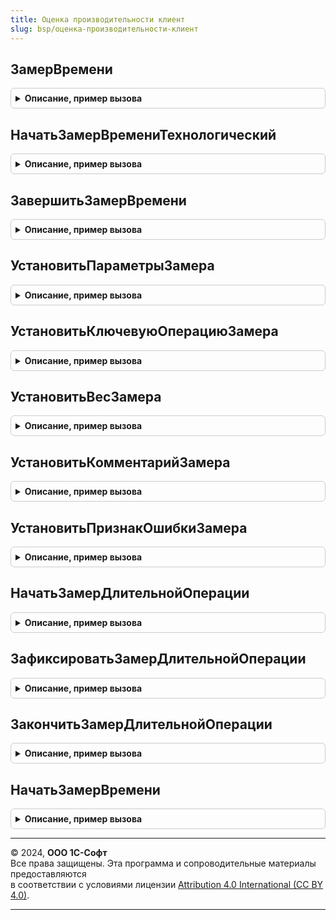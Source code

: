 ```yaml
---
title: Оценка производительности клиент
slug: bsp/оценка-производительности-клиент
---
```



## ЗамерВремени
<details style="margin: 1em 0; padding: 0.5em; border: 1px solid #ccc; border-radius: 6px;">

<summary style="font-weight: bold; cursor: pointer;">Описание, пример вызова</summary>

```bsl

// Начинает замер времени ключевой операции.
// Результат замера будет записан в регистр сведений ЗамерыВремени.
// Поскольку клиентские замеры хранятся в клиентском буфере и записываются с периодичностью,
// указанной в константе ОценкаПроизводительностиПериодЗаписи (по умолчанию, каждую минуту),
// в случае завершения сеанса часть замеров может быть потеряна.
//
// Параметры:
//  КлючеваяОперация - Строка - 	имя ключевой операции. Если Неопределено, то ключевую операцию
//									необходимо указать явно вызовом процедуры
//									УстановитьКлючевуюОперациюЗамера.
//  ФиксироватьСОшибкой - Булево -	признак автоматической фиксации ошибки.
//									Истина - при автоматическом завершении замера, он будет записан
//									с признаком "Выполнен с ошибкой". В том месте кода, где ошибка явно
//									не может возникнуть, необходимо либо явно завершить замер методом
//									ЗавершитьЗамерВремени, либо снять признак ошибки с помощью метода
//									УстановитьПризнакОшибкиЗамера.
//									Ложь - замер будет считаться корректным при автоматическом завершении.
//  АвтоЗавершение - Булево	 - 		признак автоматического завершения замера.
//									Истина - завершение замера будет выполнено автоматически
//									через глобальный обработчик ожидания.
//									Ложь - завершить замер необходимо явно вызовом процедуры
//									ЗавершитьЗамерВремени.
//
// Возвращаемое значение:
//  УникальныйИдентификатор - уникальный идентификатор замера, который позволяет идентифицировать замер.
//
Функция ЗамерВремени(КлючеваяОперация = Неопределено, ФиксироватьСОшибкой = Ложь, АвтоЗавершение = Истина) Экспорт
```

Пример вызова
```bsl
Результат = ОценкаПроизводительностиКлиент.ЗамерВремени(КлючеваяОперация, ФиксироватьСОшибкой, АвтоЗавершение);
```
</details>

## НачатьЗамерВремениТехнологический
<details style="margin: 1em 0; padding: 0.5em; border: 1px solid #ccc; border-radius: 6px;">

<summary style="font-weight: bold; cursor: pointer;">Описание, пример вызова</summary>

```bsl

// Начинает технологический замер времени ключевой операции.
// Результат замера будет записан в РегистрСведений.ЗамерыВремени.
//
// Параметры:
//  АвтоЗавершение - Булево	 - 	признак автоматического завершения замера.
//								Истина - завершение замера будет выполнено автоматически
//								через глобальный обработчик ожидания.
//								Ложь - завершить замер необходимо явно вызовом процедуры
//								ЗавершитьЗамерВремени.
//  КлючеваяОперация - Строка - имя ключевой операции. Если Неопределено> то ключевую операцию
//								необходимо указать явно вызовом процедуры
//								УстановитьКлючевуюОперациюЗамера.
//
// Возвращаемое значение:
//  УникальныйИдентификатор - уникальный идентификатор замера, который позволяет идентифицировать замер.
//
Функция НачатьЗамерВремениТехнологический(АвтоЗавершение = Истина, КлючеваяОперация = Неопределено) Экспорт
```

Пример вызова
```bsl
Результат = ОценкаПроизводительностиКлиент.НачатьЗамерВремениТехнологический(АвтоЗавершение, КлючеваяОперация);
```
</details>

## ЗавершитьЗамерВремени
<details style="margin: 1em 0; padding: 0.5em; border: 1px solid #ccc; border-radius: 6px;">

<summary style="font-weight: bold; cursor: pointer;">Описание, пример вызова</summary>

```bsl

// Завершает замер времени на клиенте.
//
// Параметры:
//  УИДЗамера - УникальныйИдентификатор - уникальный идентификатор замера.
//  ВыполненСОшибкой - Булево - признак того, что замер не был выполнен до конца,
//  							а выполнение ключевой операции завершилось с ошибкой.
//
Процедура ЗавершитьЗамерВремени(УИДЗамера, ВыполненСОшибкой = Ложь) Экспорт
```

Пример вызова
```bsl
ОценкаПроизводительностиКлиент.ЗавершитьЗамерВремени(УИДЗамера, ВыполненСОшибкой);
```
</details>

## УстановитьПараметрыЗамера
<details style="margin: 1em 0; padding: 0.5em; border: 1px solid #ccc; border-radius: 6px;">

<summary style="font-weight: bold; cursor: pointer;">Описание, пример вызова</summary>

```bsl

// Устанавливает параметры замера.
//
// Параметры:
//  УИДЗамера	- УникальныйИдентификатор - уникальный идентификатор замера.
//  ПараметрыЗамера	- Структура:
//    * КлючеваяОперация - Строка		- имя ключевой операции.
//    * ВесЗамера		- Число			- количественный показатель сложности замера.
//    * Комментарий		- Строка
//						- Соответствие - дополнительная произвольной информации замера.
//    * ВыполненаСОшибкой - Булево			- признак выполнения замера с ошибкой,
//											см. процедуру УстановитьПризнакОшибкиЗамера.
//
Процедура УстановитьПараметрыЗамера(УИДЗамера, ПараметрыЗамера) Экспорт
```

Пример вызова
```bsl
ОценкаПроизводительностиКлиент.УстановитьПараметрыЗамера(УИДЗамера, ПараметрыЗамера) 
```
</details>

## УстановитьКлючевуюОперациюЗамера
<details style="margin: 1em 0; padding: 0.5em; border: 1px solid #ccc; border-radius: 6px;">

<summary style="font-weight: bold; cursor: pointer;">Описание, пример вызова</summary>

```bsl

// Устанавливает ключевую операцию замера.
//
// Параметры:
//  УИДЗамера 			- УникальныйИдентификатор - уникальный идентификатор замера.
//  КлючеваяОперация	- Строка - наименование ключевой операции.
//
// Если на момент начала замера имя ключевой операции еще неизвестно,
// то с помощью этой процедуры в любой момент до завершения замера можно
// доопределить имя ключевой операции.
// Например, при проведении документа, т.к. в момент начала проведения
// мы не можем гарантировать, что проведение документа завершиться и не будет отказа.
//
// &НаКлиенте
// Процедура ПередЗаписью(Отказ, ПараметрыЗаписи)
//	Если ПараметрыЗаписи.РежимЗаписи = РежимЗаписиДокумента.Проведение Тогда
//		ИдентификаторЗамераПроведение = ОценкаПроизводительностиКлиент.НачатьЗамерВремени(Истина);
//	КонецЕсли;
// КонецПроцедуры
//
// &НаКлиенте
// Процедура ПослеЗаписи(ПараметрыЗаписи)
//	Если ПараметрыЗаписи.РежимЗаписи = РежимЗаписиДокумента.Проведение Тогда
//		ОценкаПроизводительностиКлиент.УстановитьКлючевуюОперациюЗамера(ИдентификаторЗамераПроведение, "ПроведениеДокумента");
//	КонецЕсли;
// КонецПроцедуры
//
Процедура УстановитьКлючевуюОперациюЗамера(УИДЗамера, КлючеваяОперация) Экспорт
```

Пример вызова
```bsl
ОценкаПроизводительностиКлиент.УстановитьКлючевуюОперациюЗамера(УИДЗамера, КлючеваяОперация) 
```
</details>

## УстановитьВесЗамера
<details style="margin: 1em 0; padding: 0.5em; border: 1px solid #ccc; border-radius: 6px;">

<summary style="font-weight: bold; cursor: pointer;">Описание, пример вызова</summary>

```bsl

// Устанавливает вес операции замера.
//
// Параметры:
//  УИДЗамера - УникальныйИдентификатор - уникальный идентификатор замера.
//  ВесЗамера - Число					- количественный показатель сложности
//										  замера, например количество строк в документе.
//
Процедура УстановитьВесЗамера(УИДЗамера, ВесЗамера) Экспорт
```

Пример вызова
```bsl
ОценкаПроизводительностиКлиент.УстановитьВесЗамера(УИДЗамера, ВесЗамера) 
```
</details>

## УстановитьКомментарийЗамера
<details style="margin: 1em 0; padding: 0.5em; border: 1px solid #ccc; border-radius: 6px;">

<summary style="font-weight: bold; cursor: pointer;">Описание, пример вызова</summary>

```bsl

// Устанавливает комментарий операции замера.
//
// Параметры:
//  УИДЗамера   - УникальныйИдентификатор - уникальный идентификатор замера.
//  Комментарий - Строка
//              - Соответствие из КлючИЗначение - дополнительная произвольной информации замера.
//                               В случае указания соответствия:
//                                            * Ключ     - Строка - имя дополнительного параметра информации замера.
//                                            * Значение - Строка
//                                                       - Число
//                                                       - Булево - значение дополнительного параметра замера.
//
Процедура УстановитьКомментарийЗамера(УИДЗамера, Комментарий) Экспорт
```

Пример вызова
```bsl
ОценкаПроизводительностиКлиент.УстановитьКомментарийЗамера(УИДЗамера, Комментарий) 
```
</details>

## УстановитьПризнакОшибкиЗамера
<details style="margin: 1em 0; padding: 0.5em; border: 1px solid #ccc; border-radius: 6px;">

<summary style="font-weight: bold; cursor: pointer;">Описание, пример вызова</summary>

```bsl

// Устанавливает признак ошибки операции замера.
//
// Параметры:
//  УИДЗамера	- УникальныйИдентификатор	- уникальный идентификатор замера.
//  Признак		- Булево					- признак замера. Истина - замер выполнился без ошибок.
//											  Ложь - при выполнении замера есть ошибка.
//
Процедура УстановитьПризнакОшибкиЗамера(УИДЗамера, Признак) Экспорт
```

Пример вызова
```bsl
ОценкаПроизводительностиКлиент.УстановитьПризнакОшибкиЗамера(УИДЗамера, Признак) 
```
</details>

## НачатьЗамерДлительнойОперации
<details style="margin: 1em 0; padding: 0.5em; border: 1px solid #ccc; border-radius: 6px;">

<summary style="font-weight: bold; cursor: pointer;">Описание, пример вызова</summary>

```bsl

// Начинает замер времени выполнения длительной ключевой операции. Закончить замер нужно явно вызовом
// процедуры ЗакончитьЗамерДлительнойОперации.
// Результат замера будет записан в регистр сведений ЗамерыВремени.
//
// Параметры:
//  КлючеваяОперация - Строка - имя ключевой операции.
//  ФиксироватьСОшибкой - Булево -	признак автоматической фиксации ошибки.
//									Истина - при автоматическом завершении замера, он будет записан
//									с признаком "Выполнен с ошибкой". В том месте кода, где ошибка явно
//									не может возникнуть, необходимо либо явно завершить замер методом
//									ЗавершитьЗамерВремени, либо снять признак ошибки с помощью метода
//									УстановитьПризнакОшибкиЗамера
//									Ложь - замер будет считаться корректны при автоматическом завершении.
//									ЗавершитьЗамерВремени.
//  АвтоЗавершение - Булево	 - 		признак автоматического завершения замера.
//									Истина - завершение замера будет выполнено автоматически
//									через глобальный обработчик ожидания.
//									Ложь - завершить замер необходимо явно вызовом процедуры
//									ЗавершитьЗамерВремени.
//  ИмяПоследнегоШага - Строка - 	имя последнего шага ключевой операции. Целесообразно использовать, если
//									замер запущен с автоматическим завершением. В противным случае последние
//									действия, выполненные между ЗафиксироватьЗамерДлительнойОперации и
//									срабатыванием обработчика ожидания будет записано под именем "Последний шаг".
//
// Возвращаемое значение:
//   Соответствие из КлючИЗначение:
//     * Ключ - Строка
//     * Значение - Произвольный
//   Ключи:
//     # КлючеваяОперация - Строка -  имя ключевой операции.
//     # ВремяНачала - Число - время начала ключевой операции в миллисекундах.
//     # ВремяПоследнегоЗамера - Число - время последнего замера ключевой операции в миллисекундах.
//     # ВесЗамера - Число - количество данных, обработанных в ходе выполнения действий.
//     # ВложенныеЗамеры - Соответствие - коллекция замеров вложенных шагов.
//
Функция НачатьЗамерДлительнойОперации(КлючеваяОперация, ФиксироватьСОшибкой = Ложь, АвтоЗавершение = Ложь, ИмяПоследнегоШага = "ПоследнийШаг") Экспорт
```

Пример вызова
```bsl
Результат = ОценкаПроизводительностиКлиент.НачатьЗамерДлительнойОперации(КлючеваяОперация, ФиксироватьСОшибкой, АвтоЗавершение, ИмяПоследнегоШага);
```
</details>

## ЗафиксироватьЗамерДлительнойОперации
<details style="margin: 1em 0; padding: 0.5em; border: 1px solid #ccc; border-radius: 6px;">

<summary style="font-weight: bold; cursor: pointer;">Описание, пример вызова</summary>

```bsl

// Фиксирует замер вложенного шага длительной операции.
// Параметры:
//  ОписаниеЗамера 		- Соответствие	 - должно быть получено вызовом метода НачатьЗамерДлительнойОперации.
//  КоличествоДанных 	- Число			 - количество данных, например, строк, обработанных в ходе выполнения вложенного шага.
//  ИмяШага 			- Строка		 - произвольное имя вложенного шага.
//  Комментарий 		- Строка		 - произвольное дополнительное описание замера.
//
Процедура ЗафиксироватьЗамерДлительнойОперации(ОписаниеЗамера, КоличествоДанных, ИмяШага, Комментарий = "") Экспорт
```

Пример вызова
```bsl
ОценкаПроизводительностиКлиент.ЗафиксироватьЗамерДлительнойОперации(ОписаниеЗамера, КоличествоДанных, ИмяШага, Комментарий);
```
</details>

## ЗакончитьЗамерДлительнойОперации
<details style="margin: 1em 0; padding: 0.5em; border: 1px solid #ccc; border-radius: 6px;">

<summary style="font-weight: bold; cursor: pointer;">Описание, пример вызова</summary>

```bsl

// Завершает замер длительной операции.
// Если указано имя шага, фиксирует его как отдельный вложенный шаг
// Параметры:
//  ОписаниеЗамера 		- Соответствие	 - должно быть получено вызовом метода НачатьЗамерДлительнойОперации.
//  КоличествоДанных 	- Число			 - количество данных, например, строк, обработанных в ходе выполнения вложенного шага.
//  ИмяШага 			- Строка		 - произвольное имя вложенного шага.
//  Комментарий 		- Строка		 - произвольное дополнительное описание замера.
//
Процедура ЗакончитьЗамерДлительнойОперации(ОписаниеЗамера, КоличествоДанных, ИмяШага = "", Комментарий = "") Экспорт
```

Пример вызова
```bsl
ОценкаПроизводительностиКлиент.ЗакончитьЗамерДлительнойОперации(ОписаниеЗамера, КоличествоДанных, ИмяШага, Комментарий);
```
</details>

## НачатьЗамерВремени
<details style="margin: 1em 0; padding: 0.5em; border: 1px solid #ccc; border-radius: 6px;">

<summary style="font-weight: bold; cursor: pointer;">Описание, пример вызова</summary>

```bsl

// Устарела. Будет удалена в следующей редакции библиотеки.
// Необходимо использовать процедуру
//		ОценкаПроизводительностиКлиент.ЗамерВремени
// Начинает замер времени ключевой операции.
// Результат замера будет записан в регистр сведений ЗамерыВремени.
// Поскольку клиентские замеры хранятся в клиентском буфере и записываются с периодичностью,
// указанной в константе ОценкаПроизводительностиПериодЗаписи (по умолчанию, каждую минуту),
// в случае завершения сеанса часть замеров может быть потеряна.
//
// Параметры:
//  АвтоЗавершение - Булево	 - 	признак автоматического завершения замера.
//								Истина - завершение замера будет выполнено автоматически
//								через глобальный обработчик ожидания.
//								Ложь - завершить замер необходимо явно вызовом процедуры
//								ЗавершитьЗамерВремени.
//  КлючеваяОперация - Строка - имя ключевой операции. Если Неопределено> то ключевую операцию
//								необходимо указать явно вызовом процедуры
//								УстановитьКлючевуюОперациюЗамера.
//
// Возвращаемое значение:
//  УникальныйИдентификатор - уникальный идентификатор замера, который позволяет идентифицировать замер.
//
Функция НачатьЗамерВремени(АвтоЗавершение = Истина, КлючеваяОперация = Неопределено) Экспорт
```

Пример вызова
```bsl
Результат = ОценкаПроизводительностиКлиент.НачатьЗамерВремени(АвтоЗавершение, КлючеваяОперация);
```
</details>

---

© 2024, **ООО 1С-Софт**  
Все права защищены. Эта программа и сопроводительные материалы предоставляются  
в соответствии с условиями лицензии [Attribution 4.0 International (CC BY 4.0)](https://creativecommons.org/licenses/by/4.0/legalcode).

---
